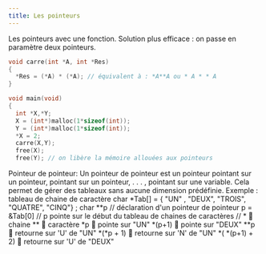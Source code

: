 ```yaml
---
title: Les pointeurs
---
```


Les pointeurs avec une fonction.
Solution plus efficace : on passe en paramètre deux pointeurs.

```C
void carre(int *A, int *Res)
{
  *Res = (*A) * (*A); // équivalent à : *A**A ou * A * * A
}

void main(void)
{
  int *X,*Y;
  X = (int*)malloc(1*sizeof(int));
  Y = (int*)malloc(1*sizeof(int));
  *X = 2;
  carre(X,Y);
  free(X);
  free(Y); // on libère la mémoire allouées aux pointeurs
```

Pointeur de pointeur:
Un pointeur de pointeur est un pointeur pointant sur un pointeur, pointant sur
un pointeur, . . . , pointant sur une variable. Cela permet de gérer des
tableaux sans aucune dimension prédéfinie.
Exemple : tableau de chaine de caractère
char *Tab[] = { "UN" , "DEUX", "TROIS", "QUATRE", "CINQ"} ;
char **p // déclaration d'un pointeur de pointeur
p = &Tab[0] // p pointe sur le début du tableau de chaines de caractères
// *  chaine **  caractère
*p  pointe sur "UN"
*(p+1)  pointe sur "DEUX"
**p  retourne sur 'U' de "UN"
*(*p + 1)  retourne sur 'N' de "UN"
*( *(p+1) + 2)  retourne sur 'U' de "DEUX"
